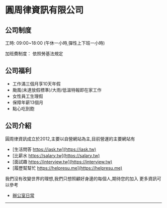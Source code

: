 # 圓周律資訊有限公司

## 公司制度
工時:
09:00~18:00 (午休一小時,彈性上下班一小時)

加班費制度：
依照勞基法規定

## 公司福利
* 工作滿三個月享10天年假
* 颱風(未達放假標準)/大雨/低溫特報即在家工作
* 女性員工生理假
* 保障年薪13個月
* 點心吃到飽

## 公司介紹
圓周律資訊成立於2012,主要以自營網站為主,目前營運的主要網站有

* [生活問答 https://iask.tw](https://iask.tw)
* [比薪水 https://salary.tw](https://salary.tw)
* [面試趣 https://interview.tw](https://interview.tw)
* [履歷幫幫忙 https://helpresu.me](https://helpresu.me)

我們沒有改變世界的理想,我們只想照顧好身邊的每個人,期待您的加入
更多資訊可以參考
* [辦公室日常](https://www.facebook.com/907539626070971)

-----

